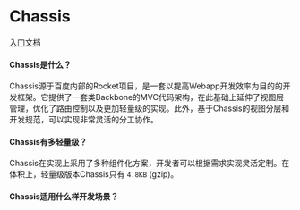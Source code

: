 Chassis
=======

[入门文档](https://github.com/BaiduFE/Chassis/issues/28)

#### Chassis是什么？

Chassis源于百度内部的Rocket项目，是一套以提高Webapp开发效率为目的的开发框架。它提供了一套类Backbone的MVC代码架构，在此基础上延伸了视图层管理，优化了路由控制以及更加轻量级的实现。此外，基于Chassis的视图分层和开发规范，可以实现非常灵活的分工协作。

#### Chassis有多轻量级？

Chassis在实现上采用了多种组件化方案，开发者可以根据需求实现灵活定制。在体积上，轻量级版本Chassis只有 `4.8KB` (gzip)。

#### Chassis适用什么样开发场景？





